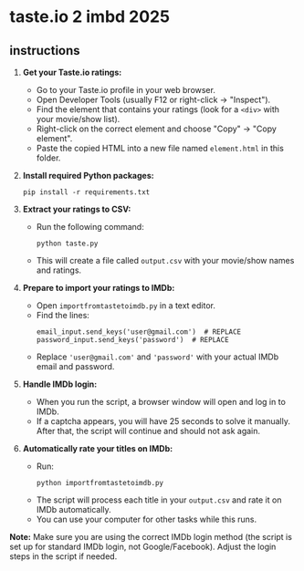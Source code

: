 # taste.io 2 imbd 2025

## instructions
1. **Get your Taste.io ratings:**
   - Go to your Taste.io profile in your web browser.
   - Open Developer Tools (usually F12 or right-click → "Inspect").
   - Find the element that contains your ratings (look for a `<div>` with your movie/show list).
   - Right-click on the correct element and choose "Copy" → "Copy element".
   - Paste the copied HTML into a new file named `element.html` in this folder.

2. **Install required Python packages:**
   ```
   pip install -r requirements.txt
   ```

3. **Extract your ratings to CSV:**
   - Run the following command:
     ```
     python taste.py
     ```
   - This will create a file called `output.csv` with your movie/show names and ratings.

4. **Prepare to import your ratings to IMDb:**
   - Open `importfromtastetoimdb.py` in a text editor.
   - Find the lines:
     ```
     email_input.send_keys('user@gmail.com')  # REPLACE
     password_input.send_keys('password')  # REPLACE
     ```
   - Replace `'user@gmail.com'` and `'password'` with your actual IMDb email and password.

5. **Handle IMDb login:**
   - When you run the script, a browser window will open and log in to IMDb.
   - If a captcha appears, you will have 25 seconds to solve it manually. After that, the script will continue and should not ask again.

6. **Automatically rate your titles on IMDb:**
   - Run:
     ```
     python importfromtastetoimdb.py
     ```
   - The script will process each title in your `output.csv` and rate it on IMDb automatically.
   - You can use your computer for other tasks while this runs.

**Note:** Make sure you are using the correct IMDb login method (the script is set up for standard IMDb login, not Google/Facebook). Adjust the login steps in the script if needed.
